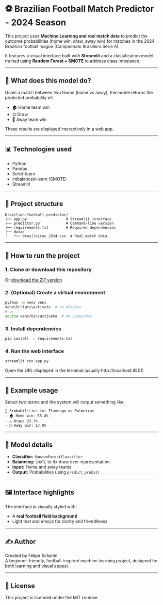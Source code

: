 # ⚽ Brazilian Football Match Predictor - 2024 Season

This project uses **Machine Learning and real match data** to predict the outcome probabilities (home win, draw, away win) for matches in the 2024 Brazilian football league (Campeonato Brasileiro Série A).

It features a visual interface built with **Streamlit** and a classification model trained using **Random Forest + SMOTE** to address class imbalance.

---

## 🧠 What does this model do?

Given a match between two teams (home vs away), the model returns the predicted probability of:

- 🏠 Home team win  
- ⚖️ Draw  
- 🚗 Away team win  

These results are displayed interactively in a web app.

---

## 📊 Technologies used

- Python
- Pandas
- Scikit-learn
- imbalanced-learn (SMOTE)
- Streamlit

---

## 📁 Project structure

```
brazilian-football-predictor/
├── app.py                  # Streamlit interface
├── predictor.py            # Command-line version
├── requirements.txt        # Required dependencies
├── data/
│   └── brasileirao_2024.csv  # Real match data
```

---

## 🚀 How to run the project

### 1. Clone or download this repository

Or [download the ZIP version](https://github.com/fschaitel/pitaco/archive/refs/heads/main.zip)

### 2. (Optional) Create a virtual environment

```bash
python -m venv venv
venv\Scripts\activate  # on Windows
# or
source venv/bin/activate  # on Linux/Mac
```

### 3. Install dependencies

```bash
pip install -r requirements.txt
```

### 4. Run the web interface

```bash
streamlit run app.py
```

Open the URL displayed in the terminal (usually http://localhost:8501)

---

## 🎯 Example usage

Select two teams and the system will output something like:

```
🎯 Probabilities for Flamengo vs Palmeiras
- 🏠 Home win: 58.4%
- ⚖️ Draw: 23.7%
- 🚗 Away win: 17.9%
```

---

## 🧪 Model details

- **Classifier:** `RandomForestClassifier`
- **Balancing:** `SMOTE` to fix draw over-representation
- **Input:** Home and away teams
- **Output:** Probabilities using `predict_proba()`

---

## 🖼️ Interface highlights

The interface is visually styled with:
- A **real football field background**
- Light text and emojis for clarity and friendliness

---

## ✍️ Author

Created by Felipe Schaitel  
A beginner-friendly, football-inspired machine learning project, designed for both learning and visual appeal.

---

## 📌 License

This project is licensed under the MIT License.
